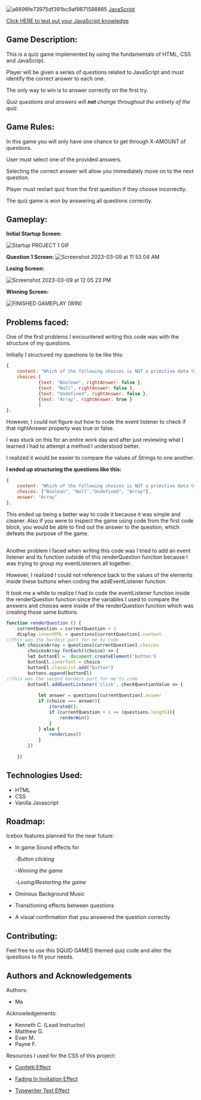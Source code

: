 ![a6696fe73975df391bc9af9871588865](https://user-images.githubusercontent.com/107282884/224126307-ecb20668-dc32-43a3-b502-032377383f9f.png)
[JavaScript](https://img.shields.io/badge/JavaScript-F7DF1E?style=for-the-badge&logo=javascript&logoColor=black)

[Click HERE to test out your JavaScript knowledge](https://justinnavarr0-ga.github.io/Quizzicle/)


## **Game Description:**

This is a quiz game implemented by using the fundamentals of HTML, CSS and JavaScript.

Player will be given a series of questions related to JavaScript and must identify the correct answer to each one. 

The only way to win is to answer correctly on the first try.

*Quiz questions and answers will **not** change throughout the entirety of the quiz.*

## **Game Rules:**

 In this game you will only have one chance to get through X-AMOUNT of questions.
 
 User must select one of the provided answers. 

 Selecting the correct answer will allow you immediately move on to the next question. 

 Player must restart quiz from the first question if they choose incorrectly. 

 The quiz game is won by answering all questions correctly.

 ## Gameplay: 
 
 **Initial Startup Screen:**
 
 ![Startup PROJECT 1 GIF](https://user-images.githubusercontent.com/107282884/224135780-5098a53a-aa7e-4529-a760-44ba5763ad3a.gif)
 
 **Question 1 Screen:**
 ![Screenshot 2023-03-09 at 11 53 04 AM](https://user-images.githubusercontent.com/107282884/224142612-2ad23e42-c520-4897-a3b1-4d2330ffd8d7.png)


**Losing Screen:**

![Screenshot 2023-03-09 at 12 05 23 PM](https://user-images.githubusercontent.com/107282884/224142105-c8fd7562-64fc-45be-a508-15517a9aebd3.png)

**Winning Screen:**

 ![FINISHED GAMEPLAY (WIN)](https://user-images.githubusercontent.com/107282884/224140573-1fcdec76-b9b3-490d-b2bd-4dd76b4c42c4.gif)

## Problems faced:

One of the first problems I encountered writing this code was with the structure of my questions. 

Initially I structured my questions to be like this:

```js
{
    content: "Which of the following choices is NOT a primitive data type?",
    choices:[
            {text: "Boolean", rightAnswer: false }, 
            {text: "Null", rightAnswer: false },
            {text: "Undefined", rightAnswer: false },
            {text: "Array", rightAnswer: true }
            ]
},
```

However, I could not figure out how to code the event listener to check if that rightAnswer property was true or false. 

I was stuck on this for an entire work day and after just reviewing what I learned I had to attempt a method I understood better.

I realized it would be easier to compare the values of Strings to one another. 

**I ended up structuring the questions like this:**

```js
{
    content: "Which of the following choices is NOT a primitive data type?",
    choices: ["Boolean", "Null","Undefined", "Array"],
    answer: "Array"
},
```

This ended up being a better way to code it because it was simple and cleaner. Also if you were to inspect the game using code from the first code block, you would be able to find out the answer to the question, which defeats the purpose of the game.

## 

Another problem I faced when writing this code was I tried to add an event listener and its function outside of this renderQuestion function because I was trying to group my eventListeners all together.

However, I realized I could not reference back to the values of the elements inside these buttons when coding the addEventListener function. 

It took me a while to realize I had to code the eventListener function inside the  renderQuestion function since the variables I used to compare the answers and choices were inside of the renderQuestion function which was creating those same buttons.  

```js
function renderQuestion () {
    currentQuestion = currentQuestion + 1
    display.innerHTML = questions[currentQuestion].content
//this was the hardest part for me to code
    let choicesArray = questions[currentQuestion].choices
        choicesArray.forEach((choice) => {
        let buttonEl =  document.createElement('button')
        buttonEl.innerText = choice
        buttonEl.classList.add("button")
        buttons.append(buttonEl)
//this was the second hardest part for me to code
        buttonEl.addEventListener('click', checkQuestionValue => {
            
            let answer = questions[currentQuestion].answer
            if (choice === answer){
                iterateQ();
                if (currentQuestion + 1 >= (questions.length)){
                    renderWin()
                }
            } else {
                renderLoss()
            }
        })
        
    })
```

## Technologies Used:
- HTML
- CSS
- Vanilla Javascript

## **Roadmap:**


Icebox features planned for the near future:

- In game Sound effects for 
     
    -_Button clicking_

    -_Winning the game_

    -_Losing/Restarting the game_

- Ominous Background Music 
- Transitioning effects between questions
- A visual confirmation that you answered the question correctly

## Contributing:

Feel free to use this SQUID GAMES themed quiz code and alter the questions to fit your needs. 

## Authors and Acknowledgements

Authors:

- Me

Acknowledgements: 
- Kenneth C. (Lead Instructor)
- Matthew G. 
- Evan M.
- Payne F.


Resources I used for the CSS of this project:

- [Confetti Effect](https://discourse.webflow.com/t/add-falling-confetti-with-css/103687)

- [Fading In Invitation Effect](https://www.geeksforgeeks.org/how-to-create-fade-in-effect-on-page-load-using-css/ )

- [Typewriter Text Effect](https://css-tricks.com/snippets/css/typewriter-effect/)

##
